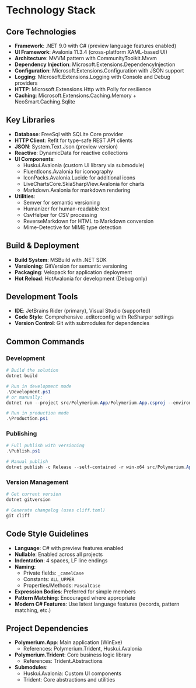 # Technology Stack

## Core Technologies

- **Framework**: .NET 9.0 with C# (preview language features enabled)
- **UI Framework**: Avalonia 11.3.4 (cross-platform XAML-based UI)
- **Architecture**: MVVM pattern with CommunityToolkit.Mvvm
- **Dependency Injection**: Microsoft.Extensions.DependencyInjection
- **Configuration**: Microsoft.Extensions.Configuration with JSON support
- **Logging**: Microsoft.Extensions.Logging with Console and Debug providers
- **HTTP**: Microsoft.Extensions.Http with Polly for resilience
- **Caching**: Microsoft.Extensions.Caching.Memory + NeoSmart.Caching.Sqlite

## Key Libraries

- **Database**: FreeSql with SQLite Core provider
- **HTTP Client**: Refit for type-safe REST API clients
- **JSON**: System.Text.Json (preview version)
- **Reactive**: DynamicData for reactive collections
- **UI Components**: 
  - Huskui.Avalonia (custom UI library via submodule)
  - FluentIcons.Avalonia for iconography
  - IconPacks.Avalonia.Lucide for additional icons
  - LiveChartsCore.SkiaSharpView.Avalonia for charts
  - Markdown.Avalonia for markdown rendering
- **Utilities**:
  - Semver for semantic versioning
  - Humanizer for human-readable text
  - CsvHelper for CSV processing
  - ReverseMarkdown for HTML to Markdown conversion
  - Mime-Detective for MIME type detection

## Build & Deployment

- **Build System**: MSBuild with .NET SDK
- **Versioning**: GitVersion for semantic versioning
- **Packaging**: Velopack for application deployment
- **Hot Reload**: HotAvalonia for development (Debug only)

## Development Tools

- **IDE**: JetBrains Rider (primary), Visual Studio (supported)
- **Code Style**: Comprehensive .editorconfig with ReSharper settings
- **Version Control**: Git with submodules for dependencies

## Common Commands

### Development
```powershell
# Build the solution
dotnet build

# Run in development mode
.\Development.ps1
# or manually:
dotnet run --project src/Polymerium.App/Polymerium.App.csproj --environment Development

# Run in production mode
.\Production.ps1
```

### Publishing
```powershell
# Full publish with versioning
.\Publish.ps1

# Manual publish
dotnet publish -c Release --self-contained -r win-x64 src/Polymerium.App/Polymerium.App.csproj
```

### Version Management
```powershell
# Get current version
dotnet gitversion

# Generate changelog (uses cliff.toml)
git cliff
```

## Code Style Guidelines

- **Language**: C# with preview features enabled
- **Nullable**: Enabled across all projects
- **Indentation**: 4 spaces, LF line endings
- **Naming**: 
  - Private fields: `_camelCase`
  - Constants: `ALL_UPPER`
  - Properties/Methods: `PascalCase`
- **Expression Bodies**: Preferred for simple members
- **Pattern Matching**: Encouraged where appropriate
- **Modern C# Features**: Use latest language features (records, pattern matching, etc.)

## Project Dependencies

- **Polymerium.App**: Main application (WinExe)
  - References: Polymerium.Trident, Huskui.Avalonia
- **Polymerium.Trident**: Core business logic library
  - References: Trident.Abstractions
- **Submodules**: 
  - Huskui.Avalonia: Custom UI components
  - Trident: Core abstractions and utilities